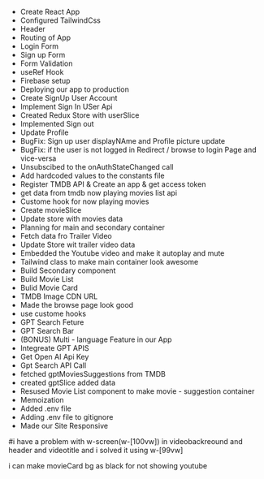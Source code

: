 - Create React App
- Configured TailwindCss
- Header
- Routing of App
- Login Form
- Sign up Form
- Form Validation
- useRef Hook
- Firebase setup
- Deploying our app to production
- Create SignUp User Account
- Implement Sign In USer Api
- Created Redux Store with userSlice
- Implemented Sign out
- Update Profile
- BugFix: Sign up user displayNAme and Profile picture update
- BugFix: if the user is not logged in Redirect / browse to login Page and vice-versa
- Unsubscibed to the onAuthStateChanged call
- Add hardcoded values to the constants file
- Register TMDB API & Create an app & get access token
- get data from tmdb now playing movies list api
- Custome hook for now playing movies
- Create movieSlice
- Update store with movies data
- Planning for main and secondary container
- Fetch data fro Trailer Video
- Update Store wit trailer video data
- Embedded the Youtube video and make it autoplay and mute
- Tailwind class to make main container look awesome
- Build Secondary component
- Build Movie List
- Bulid Movie Card
- TMDB Image CDN URL
- Made the browse page look good
- use custome hooks
- GPT Search Feture
- GPT Search Bar
- (BONUS) Multi - language Feature in our App
- Integreate GPT APIS
- Get Open AI Api Key
- Gpt Search API Call
- fetched gptMoviesSuggestions from TMDB
- created gptSlice added data
- Resused Movie List component to make movie - suggestion container
- Memoization
- Added .env file
- Adding .env file to gitignore
- Made our Site Responsive

#i have a problem with w-screen(w-[100vw]) in videobackreound and header and videotitle and i solved it using w-[99vw]


i can make movieCard bg as black for not showing youtube